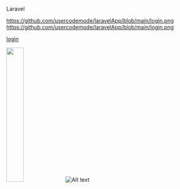 Laravel

https://github.com/usercodemode/laravelApp/blob/main/login.png
https://github.com/usercodemode/laravelApp/blob/main/login.png

[login](login.png)

<img src="https://raw.githubusercontent.com/usercodem![coding](https://github.com/usercodemode/laravelApp/assets/147582140/05bdb2e1-f2b8-4038-bedc-d3d1b9a8e97d)
ode/laravelApp/blob/main/login.png
" width="30%"/>
![Alt text](https://raw.githubusercontent.com/usercodemode/laravelApp/blob/main/login.png?raw=true "Optional Title")
